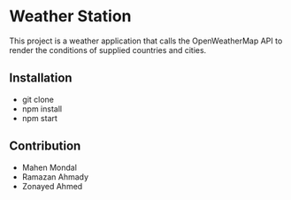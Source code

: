 # Weather Station
This project is a weather application that calls the OpenWeatherMap API to render the conditions of supplied countries and cities.


## Installation
* git clone
* npm install
* npm start

## Contribution
- Mahen Mondal
- Ramazan Ahmady
- Zonayed Ahmed
